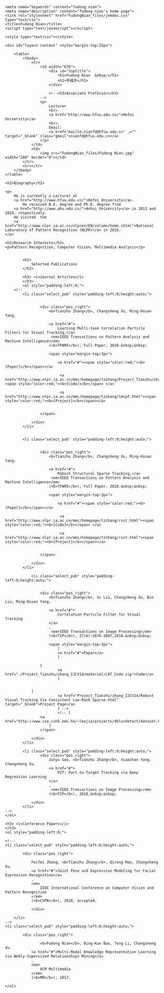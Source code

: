 <!DOCTYPE html PUBLIC "-//W3C//DTD XHTML 1.1//EN" "http://www.w3.org/TR/xhtml11/DTD/xhtml11.dtd">
<!-- saved from url=(0022)http://shijianping.me/ -->
<html xmlns="http://www.w3.org/1999/xhtml" xml:lang="en"><head>
	<meta http-equiv="Content-Type" content="text/html; charset=UTF-8">

	<meta name="keywords" content="fudong nian">
	<meta name="description" content="fudong nian's home page">
	<link rel="stylesheet" href="FudongNian_files/jemdoc.css" type="text/css">
	<title>Fudong Nian</title>
	<script type="text/javascript"></script>

	<style type="text/css"></style>
</head>
<body youdao="bind">

	<div id="layout-content" style="margin-top:25px">

		<table>
			<tbody>
				<tr>
					<td width="670">
						<div id="toptitle">
							<h1>Fudong Nian  &nbsp;</h1>
							<h1>年福东</h1>
						</div>

						<!--<h3>Associate Professor</h3>
					-->
					<p>
						Lecturer
						<br>
						<a href="http://www.hfuu.edu.cn/">Hefei University</a>
						<br>
						Email:
						<a href="mailto:nianfd@hfuu.edu.cn" ,="" target="_blank" class="gmail">nianfd@hfuu.edu.cn</a>
					</p>
				</td>
				<td>
					<img src="FudongNian_files/Fudong Nian.jpg" width="200" border="0"></td>
			</tr>
			<tr></tr>
		</tbody>
	</table>

	<h2>Biography</h2>

	<p>
		He is currently a Lecturer at
		<a href="http://www.hfuu.edu.cn/">Hefei University</a>.
			He received B.E. degree and Ph.D. degree from
		<a href="http://www.ahu.edu.cn/">Anhui University</a> in 2013 and 2018, respectively.
		He visited  the
		<a href="http://www.nlpr.ia.ac.cn/nlpren/EN/volumn/home.shtml">National Laboratory of Pattern Recognition (NLPR)</a> in 2016.
	</p>

	<h2>Research Interests</h2>
	<p>Pattern Recognition, Computer Vision, Multimedia Analysis</p>


			<h2>
				Selected Publications
			</h2>

			<h3> <i>Journal Articles</i>
			</h3>
			<ol style="padding-left:0;">
	 	<!--
			<li class="select_pub" style="padding-left:0;height:auto;">

              
					<div class="pos_right">
						<b>Tianzhu Zhang</b>, Changsheng Xu, Ming-Hsuan Yang.
						
						<a href="#">
							Learning Multi-task Correlation Particle Filters for Visual Tracking,</a>
						 <em>IEEE Transactions on Pattern Analysis and Machine Intelligence</em>
						(<b>TPAMI</b>), Full Paper, 2018.&nbsp;&nbsp;
						
						<span style="margin-top:3px">

							<a href="#"><span style="color:red;"><b>[Paper]</b></span></a>
			  
			                 <a href="http://www.nlpr.ia.ac.cn/mmc/homepage/tzzhang/Project_Tianzhu/zhang_mcpf/Source_Code/Source_Code.zip"><span style="color:red;"><b>[Code]</b></span> </a> 
			  
			                 <a href="http://www.nlpr.ia.ac.cn/mmc/homepage/tzzhang/lmcpf.html"><span style="color:red;"><b>[Project]</b></span></a>
			
			
					</span>

				</div>
			</li>
			
						
			<li class="select_pub" style="padding-left:0;height:auto;">

              
					<div class="pos_right">
						<b>Tianzhu Zhang</b>, Changsheng Xu, Ming-Hsuan Yang.
						
						<a href="#">
							Robust Structural Sparse Tracking,</a>
						 <em>IEEE Transactions on Pattern Analysis and Machine Intelligence</em>
						(<b>TPAMI</b>), Full Paper, 2018.&nbsp;&nbsp;
						
						<span style="margin-top:3px">

							<a href="#"><span style="color:red;"><b>[Paper]</b></span></a>
			  
			                 <a href="http://www.nlpr.ia.ac.cn/mmc/homepage/tzzhang/rsst.html"><span style="color:red;"><b>[Code]</b></span> </a> 
			  
			                 <a href="http://www.nlpr.ia.ac.cn/mmc/homepage/tzzhang/rsst.html"><span style="color:red;"><b>[Project]</b></span></a>

			
					</span>

				</div>
			</li>

				<li class="select_pub" style="padding-left:0;height:auto;">

              
					<div class="pos_right">
						<b>Tianzhu Zhang</b>, Si Liu, Changsheng Xu, Bin Liu, Ming-Hsuan Yang.
						
						<a href="#">
							Correlation Particle Filter for Visual Tracking
						</a>
						,
						 <em>IEEE Transactions on Image Processing</em>
						(<b>TIP</b>), 27(6):2676-2687,2018.&nbsp;&nbsp;
						
						<span style="margin-top:3px">
							[
							<a href="#">Paper</a>
							]

					[
							<a href="./Project_Tianzhu/zhang_IJCV14/material/LRT_Code.zip">Code</a>
							]
					

			    [
							<a href="Project_Tianzhu/zhang_IJCV14/Robust Visual Tracking Via Consistent Low-Rank Sparse.html" target="_blank">Project Page</a>
							] -->
							<!-- [
					<a href="http://www.cse.cuhk.edu.hk/~leojia/projects/dblurdetect/dataset.html">Dataset</a>
						] 
					</span>

				</div>
			</li>

			<li class="select_pub" style="padding-left:0;height:auto;">
					<div class="pos_right">
						Junyu Gao, <b>Tianzhu Zhang</b>, Xiaoshan Yang, Changsheng Xu.
						<a href="#">
							P2T: Part-to-Target Tracking via Deep Regression Learning
						</a>
						,
						 <em>IEEE Transactions on Image Processing</em>
						(<b>TIP</b>), 2018.&nbsp;&nbsp;

				</div>
			</li>
    -->
	</ol>

	<h3> <i>Conference Papers</i>
	</h3>
	<ol style="padding-left:0;">

	<!--
	<li class="select_pub" style="padding-left:0;height:auto;">

			<div class="pos_right">

				Feifei Zhang, <b>Tianzhu Zhang</b>, Qirong Mao, Changsheng Xu.
				<a href="#">Joint Pose and Expression Modeling for Facial Expression Recognition</a>
				,
				<em>
					IEEE International Conference on Computer Vision and Pattern Recognition
				</em>
				(<b>CVPR</b>), 2018, accepted. 
 
           		</div>

		</li>
	-->	
	<li class="select_pub" style="padding-left:0;height:auto;">

			<div class="pos_right">

					<b>Fudong Nian</b>, Bing-Kun Bao, Teng Li, Changsheng Xu.
				<a href="#">Multi-Modal Knowledge Representation Learning via Webly-Supervised Relationships Mining</a>
				,
				<em>
					ACM Multimedia
				</em>
				(<b>MM</b>), 2017. 
 <!--
              <a href="http://www.nlpr.ia.ac.cn/mmc/homepage/tzzhang/Project_Tianzhu/zhang_mcpf/CVPR2017/1758.pdf"><span style="color:red;"><b>[Paper]</b></span></a>
			  
			  <a href="http://www.nlpr.ia.ac.cn/mmc/homepage/tzzhang/Project_Tianzhu/zhang_mcpf/Source_Code/Source_Code.zip"><span style="color:red;"><b>[Code]</b></span> </a> 
			  
			  <a href="http://nlpr-web.ia.ac.cn/mmc/homepage/tzzhang/mcpf.html"><span style="color:red;"><b>[Project]</b></span></a>
			</div>

		</li>

		<li class="select_pub" style="padding-left:0;height:auto;">

			<div class="pos_right">

					Junyu Gao, <b>Tianzhu Zhang</b>, Changsheng Xu.
				<a href="#"> A Unified Personalized Video Recommendation via Dynamic Recurrent Neural Networks</a>
				,
 
				<em>
					ACM Multimedia
				</em>
				(<b>MM</b>), 2017, Full Paper. 
 
              <a href="#" target="_blank">[Paper]</a>
			</div>

		</li>
		

		<li class="select_pub" style="padding-left:0;height:auto;">
			<div class="pos_right">
			   Fan Qi, Xiaoshan Yang, <b>Tianzhu Zhang</b>,  Changsheng Xu.
				<a href="#">Discriminative Multimodal Embedding for Event Classification</a>,
				<em>ChinaMM</em>, 2017. <span style="color:red;"><b>(Best Paper Award)</b></span>
			</div>
		</li>
		

		<li class="select_pub" style="padding-left:0;height:auto;">

			<div class="pos_right">

					<b>Tianzhu Zhang</b>, Adel Bibi, Bernard Ghanem.
				<a href="#">In Defense of Sparse Tracking: Circulant Sparse Tracker</a>
				,
				
			,
				<B>Tianzhu Zhang et al.</B>
				, Richang Hong, and Changsheng Xu. 
				
				<em>
					IEEE International Conference on Computer Vision and Pattern Recognition
				</em>
				(<b>CVPR</b>), 2016, 3880-3888. 
				
				<span style="margin-top:3px">
					[
					<a href="#" target="_blank">Paper</a>
					]
				</span>
			</div>

		</li>
-->	

	</ol>

<div id="footer">
	<div id="footer-text"></div>
</div>
</div>


</body></html>
